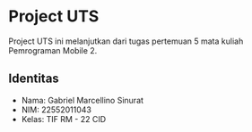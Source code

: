 # Project UTS

Project UTS ini melanjutkan dari tugas pertemuan 5 mata kuliah Pemrograman Mobile 2.

## Identitas

- Nama: Gabriel Marcellino Sinurat
- NIM: 22552011043
- Kelas: TIF RM - 22 CID
